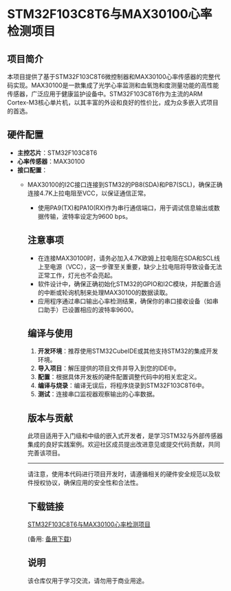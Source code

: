 # STM32F103C8T6与MAX30100心率检测项目

## 项目简介

本项目提供了基于STM32F103C8T6微控制器和MAX30100心率传感器的完整代码实现。MAX30100是一款集成了光学心率监测和血氧饱和度测量功能的高性能传感器，广泛应用于健康监护设备中。STM32F103C8T6作为主流的ARM Cortex-M3核心单片机，以其丰富的外设和良好的性价比，成为众多嵌入式项目的首选。

## 硬件配置

- **主控芯片**：STM32F103C8T6
- **心率传感器**：MAX30100
- **接口配置**：
    - MAX30100的I2C接口连接到STM32的PB8(SDA)和PB7(SCL)，确保正确连接4.7K上拉电阻至VCC，以保证通信正常。
        - 使用PA9(TX)和PA10(RX)作为串行通信端口，用于调试信息输出或数据传输，波特率设定为9600 bps。

        ## 注意事项

        - 在连接MAX30100时，请务必加入4.7K欧姆上拉电阻在SDA和SCL线上至电源（VCC），这一步骤至关重要，缺少上拉电阻将导致设备无法正常工作，灯光也不会亮起。
        - 软件设计中，确保正确初始化STM32的GPIO和I2C模块，并配置合适的中断或轮询机制来处理MAX30100的数据读取。
        - 应用程序通过串口输出心率检测结果，确保你的串口接收设备（如串口助手）已设置相应的波特率9600。

        ## 编译与使用

        1. **开发环境**：推荐使用STM32CubeIDE或其他支持STM32的集成开发环境。
        2. **导入项目**：解压提供的项目文件并导入到您的IDE中。
        3. **配置**：根据具体开发板的硬件配置调整代码中的相关宏定义。
        4. **编译与烧录**：编译无误后，将程序烧录到STM32F103C8T6中。
        5. **测试**：连接串口监视器观察输出的心率数据。

        ## 版本与贡献

        此项目适用于入门级和中级的嵌入式开发者，是学习STM32与外部传感器集成的良好实践案例。欢迎社区成员提出改进意见或提交代码贡献，共同完善该项目。

        ---

        请注意，使用本代码进行项目开发时，请遵循相关的硬件安全规范以及软件授权协议，确保应用的安全性和合法性。

        ## 下载链接
        [STM32F103C8T6与MAX30100心率检测项目](https://pan.quark.cn/s/1cdcfbf90d35) 

        (备用: [备用下载](https://pan.baidu.com/s/19bouYqjiX77cVsiTLxFYsw?pwd=1234))

        ## 说明

        该仓库仅用于学习交流，请勿用于商业用途。
